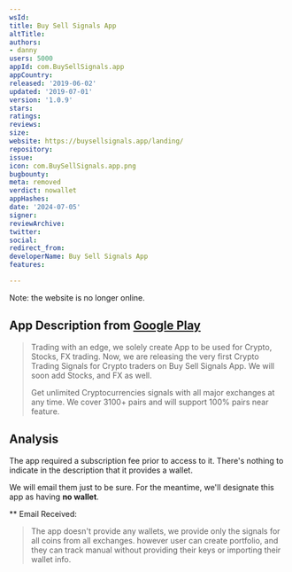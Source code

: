 ```yaml
---
wsId: 
title: Buy Sell Signals App
altTitle: 
authors:
- danny
users: 5000
appId: com.BuySellSignals.app
appCountry: 
released: '2019-06-02'
updated: '2019-07-01'
version: '1.0.9'
stars: 
ratings: 
reviews: 
size: 
website: https://buysellsignals.app/landing/
repository: 
issue: 
icon: com.BuySellSignals.app.png
bugbounty: 
meta: removed
verdict: nowallet
appHashes: 
date: '2024-07-05'
signer: 
reviewArchive: 
twitter: 
social: 
redirect_from: 
developerName: Buy Sell Signals App
features: 

---
```


Note: the website is no longer online.

## App Description from [Google Play](https://play.google.com/store/apps/details?id=com.BuySellSignals.app)

> Trading with an edge, we solely create App to be used for Crypto, Stocks, FX trading. Now, we are releasing the very first Crypto Trading Signals for Crypto traders on Buy Sell Signals App. We will soon add Stocks, and FX as well.
>
> Get unlimited Cryptocurrencies signals with all major exchanges at any time. We cover 3100+ pairs and will support 100% pairs near feature.

## Analysis 

The app required a subscription fee prior to access to it. There's nothing to indicate in the description that it provides a wallet. 

We will email them just to be sure. For the meantime, we'll designate this app as having **no wallet**.

** Email Received: 

> The app doesn't provide any wallets, we provide only the signals for all coins from all exchanges. however user can create portfolio, and they can track manual without providing their keys or importing their wallet info. 

